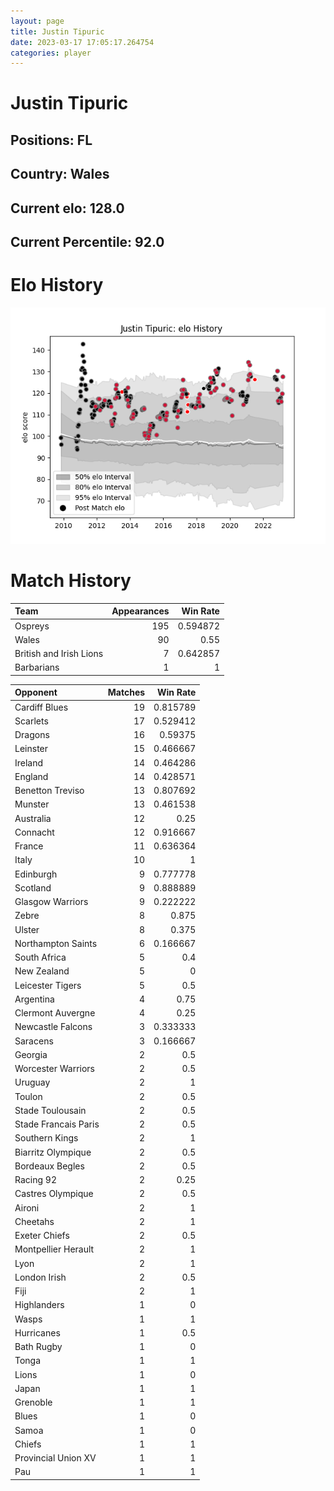 ```yaml
---  
layout: page  
title: Justin Tipuric  
date: 2023-03-17 17:05:17.264754  
categories: player  
---
```

# Justin Tipuric

## Positions: FL

## Country: Wales

## Current elo: 128.0

## Current Percentile: 92.0

# Elo History


![elo history](history_JustinTipuric.png)
# Match History


| Team                    |   Appearances |   Win Rate |
|:------------------------|--------------:|-----------:|
| Ospreys                 |           195 |   0.594872 |
| Wales                   |            90 |   0.55     |
| British and Irish Lions |             7 |   0.642857 |
| Barbarians              |             1 |   1        |

| Opponent             |   Matches |   Win Rate |
|:---------------------|----------:|-----------:|
| Cardiff Blues        |        19 |   0.815789 |
| Scarlets             |        17 |   0.529412 |
| Dragons              |        16 |   0.59375  |
| Leinster             |        15 |   0.466667 |
| Ireland              |        14 |   0.464286 |
| England              |        14 |   0.428571 |
| Benetton Treviso     |        13 |   0.807692 |
| Munster              |        13 |   0.461538 |
| Australia            |        12 |   0.25     |
| Connacht             |        12 |   0.916667 |
| France               |        11 |   0.636364 |
| Italy                |        10 |   1        |
| Edinburgh            |         9 |   0.777778 |
| Scotland             |         9 |   0.888889 |
| Glasgow Warriors     |         9 |   0.222222 |
| Zebre                |         8 |   0.875    |
| Ulster               |         8 |   0.375    |
| Northampton Saints   |         6 |   0.166667 |
| South Africa         |         5 |   0.4      |
| New Zealand          |         5 |   0        |
| Leicester Tigers     |         5 |   0.5      |
| Argentina            |         4 |   0.75     |
| Clermont Auvergne    |         4 |   0.25     |
| Newcastle Falcons    |         3 |   0.333333 |
| Saracens             |         3 |   0.166667 |
| Georgia              |         2 |   0.5      |
| Worcester Warriors   |         2 |   0.5      |
| Uruguay              |         2 |   1        |
| Toulon               |         2 |   0.5      |
| Stade Toulousain     |         2 |   0.5      |
| Stade Francais Paris |         2 |   0.5      |
| Southern Kings       |         2 |   1        |
| Biarritz Olympique   |         2 |   0.5      |
| Bordeaux Begles      |         2 |   0.5      |
| Racing 92            |         2 |   0.25     |
| Castres Olympique    |         2 |   0.5      |
| Aironi               |         2 |   1        |
| Cheetahs             |         2 |   1        |
| Exeter Chiefs        |         2 |   0.5      |
| Montpellier Herault  |         2 |   1        |
| Lyon                 |         2 |   1        |
| London Irish         |         2 |   0.5      |
| Fiji                 |         2 |   1        |
| Highlanders          |         1 |   0        |
| Wasps                |         1 |   1        |
| Hurricanes           |         1 |   0.5      |
| Bath Rugby           |         1 |   0        |
| Tonga                |         1 |   1        |
| Lions                |         1 |   0        |
| Japan                |         1 |   1        |
| Grenoble             |         1 |   1        |
| Blues                |         1 |   0        |
| Samoa                |         1 |   0        |
| Chiefs               |         1 |   1        |
| Provincial Union XV  |         1 |   1        |
| Pau                  |         1 |   1        |